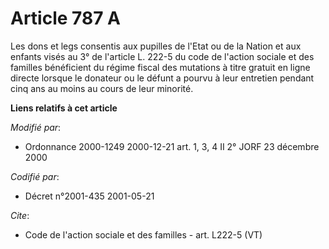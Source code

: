 # Article 787 A

Les dons et legs consentis aux pupilles de l'Etat ou de la Nation et aux enfants visés au 3° de l'article L. 222-5 du code de
l'action sociale et des familles bénéficient du régime fiscal des mutations à titre gratuit en ligne directe lorsque le
donateur ou le défunt a pourvu à leur entretien pendant cinq ans au moins au cours de leur minorité.

**Liens relatifs à cet article**

_Modifié par_:

  - Ordonnance 2000-1249 2000-12-21 art. 1, 3, 4 II 2° JORF 23 décembre 2000

_Codifié par_:

  - Décret n°2001-435 2001-05-21

_Cite_:

  - Code de l'action sociale et des familles - art. L222-5 (VT)
